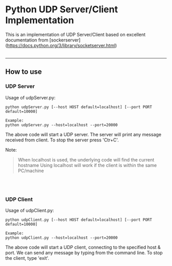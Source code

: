 # Python UDP Server/Client Implementation

This is an implementation of UDP Server/Client based on excellent documentation from [sockerserver] (https://docs.python.org/3/library/socketserver.html) 
<br/>
<br/>

---
## How to use
### UDP Server
Usage of udpServer.py:
```
python udpServer.py [--host HOST default=localhost] [--port PORT default=10000]

Example:
python udpServer.py --host=localhost --port=20000
```

The above code will start a UDP server. The server will print any message received from client. 
To stop the server press 'Ctr+C'.

Note:
> When localhost is used, the underlying code will find the current hostname
  Using localhost will work if the client is within the same PC/machine
<br/>
<br/>

### UDP Client
Usage of udpClient.py:
```
python udpClient.py [--host HOST default=localhost] [--port PORT default=10000]

Example:
python udpClient.py --host=localhost --port=20000
```

The above code will start a UDP client, connecting to the specified host & port. 
We can send any message by typing from the command line. 
To stop the client, type 'exit'. 